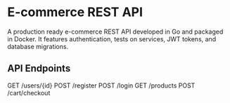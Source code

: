 # E-commerce REST API

A production ready e-commerce REST API developed in Go and packaged in Docker. It features authentication, tests on services, JWT tokens, and database migrations.

## API Endpoints

GET /users/{id}
POST /register
POST /login
GET /products
POST /cart/checkout